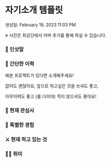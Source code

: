 # 자기소개 템플릿

생성일: February 19, 2023 11:03 PM

※ 사진은 최상단에서 커버 추가를 통해 하실 수 있습니다.

### 👋 인삿말

### 📜 간단한 이력

 해본 프로젝트가 있다면 소개해주세요! 

없어도 괜찮아요, 앞으로 하고싶은 것을 쓰셔도 좋고, 

아무이력도 좋고 (롤 다이야) 적지 않으셔도 좋아요!

### 🤩 현재 관심사

### 👾 특별한 경험

### ⚔️ 현재 하고 있는 것

### 🏄‍♀️ 취미